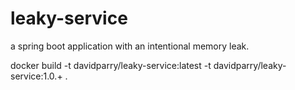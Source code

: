 # leaky-service
a spring boot application with an intentional memory leak. 

 docker build -t davidparry/leaky-service:latest -t davidparry/leaky-service:1.0.+  .

